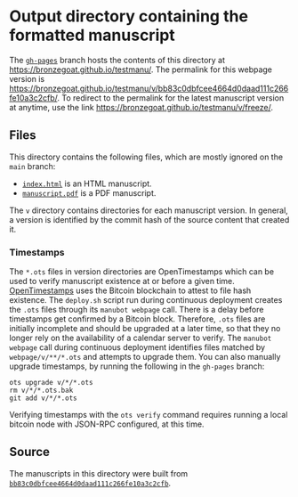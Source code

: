 # Output directory containing the formatted manuscript

The [`gh-pages`](https://github.com/bronzegoat/testmanu/tree/gh-pages) branch hosts the contents of this directory at <https://bronzegoat.github.io/testmanu/>.
The permalink for this webpage version is <https://bronzegoat.github.io/testmanu/v/bb83c0dbfcee4664d0daad111c266fe10a3c2cfb/>.
To redirect to the permalink for the latest manuscript version at anytime, use the link <https://bronzegoat.github.io/testmanu/v/freeze/>.

## Files

This directory contains the following files, which are mostly ignored on the `main` branch:

+ [`index.html`](index.html) is an HTML manuscript.
+ [`manuscript.pdf`](manuscript.pdf) is a PDF manuscript.

The `v` directory contains directories for each manuscript version.
In general, a version is identified by the commit hash of the source content that created it.

### Timestamps

The `*.ots` files in version directories are OpenTimestamps which can be used to verify manuscript existence at or before a given time.
[OpenTimestamps](https://opentimestamps.org/) uses the Bitcoin blockchain to attest to file hash existence.
The `deploy.sh` script run during continuous deployment creates the `.ots` files through its `manubot webpage` call.
There is a delay before timestamps get confirmed by a Bitcoin block.
Therefore, `.ots` files are initially incomplete and should be upgraded at a later time, so that they no longer rely on the availability of a calendar server to verify.
The `manubot webpage` call during continuous deployment identifies files matched by `webpage/v/**/*.ots` and attempts to upgrade them.
You can also manually upgrade timestamps, by running the following in the `gh-pages` branch:

```shell
ots upgrade v/*/*.ots
rm v/*/*.ots.bak
git add v/*/*.ots
```

Verifying timestamps with the `ots verify` command requires running a local bitcoin node with JSON-RPC configured, at this time.

## Source

The manuscripts in this directory were built from
[`bb83c0dbfcee4664d0daad111c266fe10a3c2cfb`](https://github.com/bronzegoat/testmanu/commit/bb83c0dbfcee4664d0daad111c266fe10a3c2cfb).
